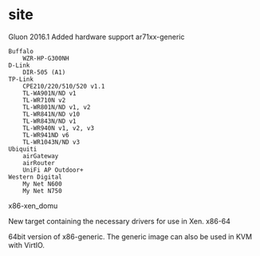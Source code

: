 site
====
Gluon 2016.1
Added hardware support
ar71xx-generic

    Buffalo
        WZR-HP-G300NH
    D-Link
        DIR-505 (A1)
    TP-Link
        CPE210/220/510/520 v1.1
        TL-WA901N/ND v1
        TL-WR710N v2
        TL-WR801N/ND v1, v2
        TL-WR841N/ND v10
        TL-WR843N/ND v1
        TL-WR940N v1, v2, v3
        TL-WR941ND v6
        TL-WR1043N/ND v3
    Ubiquiti
        airGateway
        airRouter
        UniFi AP Outdoor+
    Western Digital
        My Net N600
        My Net N750

x86-xen_domu

New target containing the necessary drivers for use in Xen.
x86-64

64bit version of x86-generic. The generic image can also be used in KVM with VirtIO.

